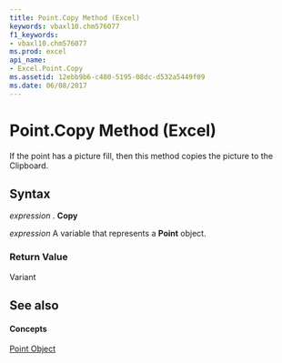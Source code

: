 ```yaml
---
title: Point.Copy Method (Excel)
keywords: vbaxl10.chm576077
f1_keywords:
- vbaxl10.chm576077
ms.prod: excel
api_name:
- Excel.Point.Copy
ms.assetid: 12ebb9b6-c480-5195-08dc-d532a5449f09
ms.date: 06/08/2017
---
```



# Point.Copy Method (Excel)

If the point has a picture fill, then this method copies the picture to the Clipboard.


## Syntax

 _expression_ . **Copy**

 _expression_ A variable that represents a **Point** object.


### Return Value

Variant


## See also


#### Concepts


[Point Object](Excel.Point(objec).md)

